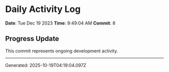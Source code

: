 # Daily Activity Log

**Date**: Tue Dec 19 2023
**Time**: 9:49:04 AM
**Commit**: 8

## Progress Update

This commit represents ongoing development activity.

---
Generated: 2025-10-19T04:19:04.097Z
